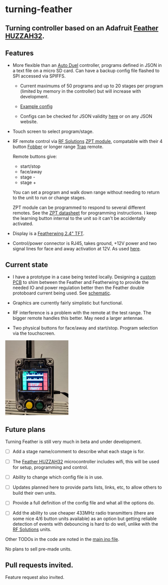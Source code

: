 # turning-feather
## Turning controller based on an Adafruit [Feather HUZZAH32](https://www.adafruit.com/product/3405).

## Features

* More flexible than an [Auto Duel](http://www.indelfa.co.uk/tt/ttcontruk.html) controller, programs defined in JSON in a text file on a micro SD card. Can have a backup config file flashed to SPI accessed via SPIFFS.

  * Current maximums of 50 programs and up to 20 stages per program (limited by memory in the controller) but will increase with development.

  * [Example config](arduino/turning/data/turnconf.txt)

  * Configs can be checked for JSON validity [here](https://arduinojson.org/v6/assistant/) or on any JSON website.

* Touch screen to select program/stage.

* RF remote control via [RF Solutions](https://www.rfsolutions.co.uk/) [ZPT module](https://www.rfsolutions.co.uk/radio-modules-c10/zpt-radio-telemetry-receiver-module-868mhz-smt-p774), compatable with their 4 button [Fobber](https://www.rfsolutions.co.uk/remote-control-systems-c9/fobber-4-button-150m-868mhz-key-fob-transmitter-p447) or longer range [Trap](https://www.rfsolutions.co.uk/remote-control-systems-c9/trap-4-button-2000m-868mhz-handheld-transmitter-p261) remote.

  Remote buttons give:
  * start/stop
  * face/away
  * stage -
  * stage +

  You can set a program and walk down range without needing to return to the unit to run or change stages.

  ZPT module can be programmed to respond to several different remotes. See the [ZPT datasheet](https://www.rfsolutions.co.uk/downloads/1523289764DS-ZPT-1.pdf) for programming instructions. I keep the learning button internal to the unit so it can't be accidentally activated.

* Display is a [Featherwing 2.4" TFT](https://www.adafruit.com/product/3405).

* Control/power connector is RJ45, takes ground, +12V power and two signal lines for face and away activation at 12V. As used [here](http://www.indelfa.co.uk/tt/tt_images/relay.jpg).

## Current state

* I have a prototype in a case being tested locally. Designing a [custom PCB](PCBs/kicad/turning-feather) to shim between the Feather and Featherwing to provide the needed IO and power regulation better then the Feather double protoboard current being used. See [schematic](images/turning-feather-schematic.jpg).
* Graphics are currently fairly simplistic but functional.

* RF interference is a problem with the remote at the test range. The bigger remote handles this better. May need a larger antennae.

* Two physical buttons for face/away and start/stop. Program selection via the touchscreen.


![Prototype](images/turning-feather-proto.jpg)


## Future plans

Turning Feather is still very much in beta and under development.

- [ ] Add a stage name/comment to describe what each stage is for.

- [ ] The [Feather HUZZAH32](https://www.adafruit.com/product/3405) microcontroller includes wifi, this will be used for setup, programming and control.

- [ ] Ability to change which config file is in use.

- [ ] Updates planned here to provide parts lists, links, etc, to allow others to build their own units.

- [ ] Provide a full definition of the config file and what all the options do.

- [ ] Add the ability to use cheaper 433MHz radio transmitters (there are some nice 4/6 button units available) as an option but getting reliable detection of events with debouncing is hard to do well, unlike with the [RF Solutions](https://www.rfsolutions.co.uk/) units.

Other TODOs in the code are noted in the [main ino file](arduino/turning/turning.ino).

No plans to sell pre-made units.

## Pull requests invited.

Feature request also invited.
